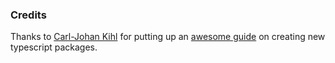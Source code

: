 ### Credits

Thanks to [Carl-Johan Kihl](https://github.com/caki0915/) for putting up an [awesome guide](https://itnext.io/step-by-step-building-and-publishing-an-npm-typescript-package-44fe7164964c) on creating new typescript packages.
